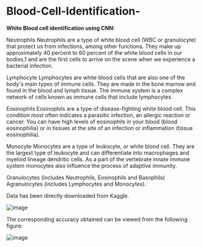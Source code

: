 # Blood-Cell-Identification-
**White Blood cell identification using CNN:**

Neutrophils
Neutrophils are a type of white blood cell (WBC or granulocyte) that protect us from infections, among other functions. They make up approximately 40 percent to 60 percent of the white blood cells in our bodies,1﻿ and are the first cells to arrive on the scene when we experience a bacterial infection.

Lymphocyte
Lymphocytes are white blood cells that are also one of the body's main types of immune cells. They are made in the bone marrow and found in the blood and lymph tissue. The immune system is a complex network of cells known as immune cells that include lymphocytes.

Eosinophils
Eosinophils are a type of disease-fighting white blood cell. This condition most often indicates a parasitic infection, an allergic reaction or cancer. You can have high levels of eosinophils in your blood (blood eosinophilia) or in tissues at the site of an infection or inflammation (tissue eosinophilia).

Monocyte
Monocytes are a type of leukocyte, or white blood cell. They are the largest type of leukocyte and can differentiate into macrophages and myeloid lineage dendritic cells. As a part of the vertebrate innate immune system monocytes also influence the process of adaptive immunity.

Granulocytes (includes Neutrophils, Eosinophils and Basophils)
Agranulocytes (includes Lymphocytes and Monocytes).

Data has been directly downloaded from Kaggle.

![image](https://user-images.githubusercontent.com/41963892/134302639-08ae6530-b2d9-4051-ada9-58852d462c23.png)

The corresponding accuracy obtained can be viewed from the following figure:

![image](https://user-images.githubusercontent.com/41963892/134302570-5da44525-1a58-4a90-b7d9-cf6becfed4ca.png)
